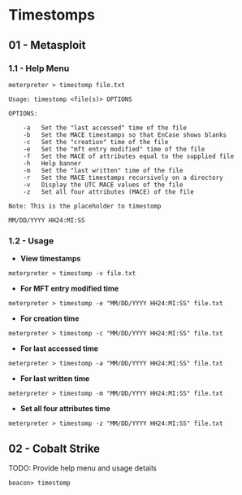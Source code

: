 # Timestomps

## 01 - Metasploit

### 1.1 - Help Menu

```
meterpreter > timestomp file.txt

Usage: timestomp <file(s)> OPTIONS

OPTIONS:

    -a   Set the "last accessed" time of the file
    -b   Set the MACE timestamps so that EnCase shows blanks
    -c   Set the "creation" time of the file
    -e   Set the "mft entry modified" time of the file
    -f   Set the MACE of attributes equal to the supplied file
    -h   Help banner
    -m   Set the "last written" time of the file
    -r   Set the MACE timestamps recursively on a directory
    -v   Display the UTC MACE values of the file
    -z   Set all four attributes (MACE) of the file

Note: This is the placeholder to timestomp

MM/DD/YYYY HH24:MI:SS
```

### 1.2 - Usage

- **View timestamps**

`meterpreter > timestomp -v file.txt`

- **For MFT entry modified time**

`meterpreter > timestomp -e "MM/DD/YYYY HH24:MI:SS" file.txt`

- **For creation time**

`meterpreter > timestomp -c "MM/DD/YYYY HH24:MI:SS" file.txt`

- **For last accessed time**

`meterpreter > timestomp -a "MM/DD/YYYY HH24:MI:SS" file.txt`

- **For last written time**

`meterpreter > timestomp -m "MM/DD/YYYY HH24:MI:SS" file.txt`

- **Set all four attributes time**

`meterpreter > timestomp -z "MM/DD/YYYY HH24:MI:SS" file.txt`

## 02 - Cobalt Strike

TODO: Provide help menu and usage details

`beacon> timestomp`